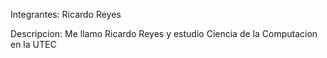 Integrantes:
Ricardo Reyes



Descripcion:
Me llamo Ricardo Reyes y estudio Ciencia de la Computacion en la UTEC